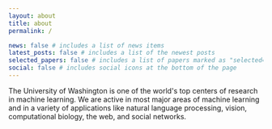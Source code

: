 ```yaml
---
layout: about
title: about
permalink: /

news: false # includes a list of news items
latest_posts: false # includes a list of the newest posts
selected_papers: false # includes a list of papers marked as "selected={true}"
social: false # includes social icons at the bottom of the page
---
```


The University of Washington is one of the world's top centers of research in machine learning. We are active in most major areas of machine learning and in a variety of applications like natural language processing, vision, computational biology, the web, and social networks. 
